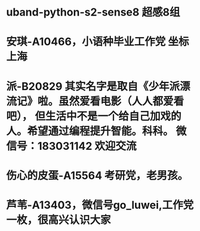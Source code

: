 # uband-python-s2-sense8 超感8组

# 安琪-A10466，小语种毕业工作党 坐标上海
# 派-B20829 其实名字是取自《少年派漂流记》啦。虽然爱看电影（人人都爱看吧）， 但生活中不是一个给自己加戏的人。希望通过编程提升智能。科科。 微信号：183031142 欢迎交流
# 伤心的皮蛋-A15564 考研党，老男孩。
# 芦苇-A13403，微信号go_luwei,工作党一枚，很高兴认识大家
